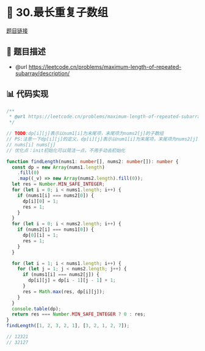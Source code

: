 # 🎪 30.最长重复子数组

[题目链接](https://leetcode.cn/problems/maximum-length-of-repeated-subarray/description/)

## 📎 题目描述
* @url https://leetcode.cn/problems/maximum-length-of-repeated-subarray/description/

## 📊 代码实现
```typescript
/**
 * @url https://leetcode.cn/problems/maximum-length-of-repeated-subarray/description/
 */

// TODO:dp[i][j]表示以num1[i]为末尾项，末尾项为nums2[j]的子数组
// PS:注意一下dp[i][j]的定义，dp[i][j]表示以num1[i]为末尾项，末尾项为nums2[j]的子数组
// nums[i] nums[j]
// 优化点：init初始化可以简洁一点，不用手动去初始化

function findLength(nums1: number[], nums2: number[]): number {
  const dp = new Array(nums1.length)
    .fill(0)
    .map((_v) => new Array(nums2.length).fill(0));
  let res = Number.MIN_SAFE_INTEGER;
  for (let i = 0; i < nums1.length; i++) {
    if (nums1[i] === nums2[0]) {
      dp[i][0] = 1;
      res = 1;
    }
  }
  for (let i = 0; i < nums2.length; i++) {
    if (nums2[i] === nums1[0]) {
      dp[0][i] = 1;
      res = 1;
    }
  }

  for (let i = 1; i < nums1.length; i++) {
    for (let j = 1; j < nums2.length; j++) {
      if (nums1[i] === nums2[j]) {
        dp[i][j] = dp[i - 1][j - 1] + 1;
      }
      res = Math.max(res, dp[i][j]);
    }
  }
  console.table(dp);
  return res === Number.MIN_SAFE_INTEGER ? 0 : res;
}
findLength([1, 2, 3, 2, 1], [3, 2, 1, 2, 7]);

// 12321
// 32127

```
